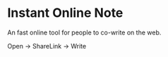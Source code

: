 # Instant Online Note

An fast online tool for people to co-write on the web.

Open -> ShareLink -> Write